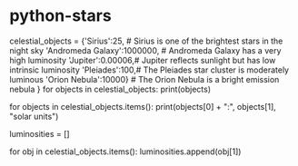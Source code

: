 # python-stars
celestial_objects = {'Sirius':25, # Sirius is one of the brightest stars in the night sky
                     'Andromeda Galaxy':1000000, # Andromeda Galaxy has a very high luminosity
                     'Jupiter':0.00006,# Jupiter reflects sunlight but has low intrinsic luminosity
                     'Pleiades':100,# The Pleiades star cluster is moderately luminous
                     'Orion Nebula':10000} # The Orion Nebula is a bright emission nebula
                    }
for objects in celestial_objects:
    print(objects)

for objects in celestial_objects.items():
    print(objects[0] + ":", objects[1], "solar units")

luminosities = []

for obj in celestial_objects.items():
    luminosities.append(obj[1])
                     
